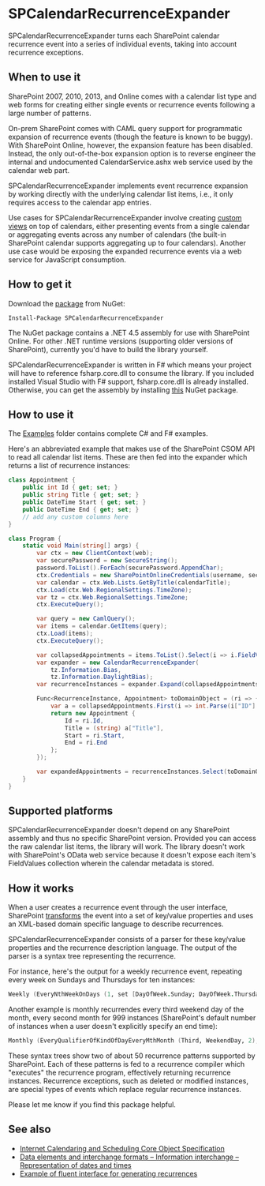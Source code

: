 SPCalendarRecurrenceExpander
============================

SPCalendarRecurrenceExpander turns each SharePoint calendar recurrence
event into a series of individual events, taking into account
recurrence exceptions.

When to use it
--------------

SharePoint 2007, 2010, 2013, and Online comes with a calendar list
type and web forms for creating either single events or recurrence
events following a large number of patterns.

On-prem SharePoint comes with CAML query support for programmatic
expansion of recurrence events (though the feature is known to be
buggy). With SharePoint Online, however, the expansion feature has
been disabled. Instead, the only out-of-the-box expansion option is to
reverse engineer the internal and undocumented CalendarService.ashx
web service used by the calendar web part.

SPCalendarRecurrenceExpander implements event recurrence expansion by
working directly with the underlying calendar list items, i.e., it
only requires access to the calendar app entries.

Use cases for SPCalendarRecurrenceExpander involve creating <a
href="http://fullcalendar.io">custom views</a> on top of calendars,
either presenting events from a single calendar or aggregating events
across any number of calendars (the built-in SharePoint calendar
supports aggregating up to four calendars). Another use case would be
exposing the expanded recurrence events via a web service for
JavaScript consumption.

How to get it
-------------

Download the
[package](https://www.nuget.org/packages/SPCalendarRecurrenceExpander)
from NuGet:

    Install-Package SPCalendarRecurrenceExpander

The NuGet package contains a .NET 4.5 assembly for use with SharePoint
Online. For other .NET runtime versions (supporting older versions of
SharePoint), currently you'd have to build the library yourself.

SPCalendarRecurrenceExpander is written in F# which means your project
will have to reference fsharp.core.dll to consume the library. If you
included installed Visual Studio with F# support, fsharp.core.dll is
already installed. Otherwise, you can get the assembly by installing
[this](https://www.nuget.org/packages/FSharp.Core) NuGet package.

How to use it
-------------

The
[Examples](https://github.com/ronnieholm/SPCalendarRecurrenceExpander/tree/master/Examples)
folder contains complete C# and F# examples.

Here's an abbreviated example that makes use of the SharePoint CSOM
API to read all calendar list items. These are then fed into the
expander which returns a list of recurrence instances:

```cs
class Appointment {
    public int Id { get; set; }
    public string Title { get; set; }
    public DateTime Start { get; set; }
    public DateTime End { get; set; }
    // add any custom columns here
}

class Program {
    static void Main(string[] args) {
        var ctx = new ClientContext(web);
        var securePassword = new SecureString();
        password.ToList().ForEach(securePassword.AppendChar);
        ctx.Credentials = new SharePointOnlineCredentials(username, securePassword);
        var calendar = ctx.Web.Lists.GetByTitle(calendarTitle);
        ctx.Load(ctx.Web.RegionalSettings.TimeZone);
        var tz = ctx.Web.RegionalSettings.TimeZone;
        ctx.ExecuteQuery();

        var query = new CamlQuery();
        var items = calendar.GetItems(query);
        ctx.Load(items);
        ctx.ExecuteQuery();

        var collapsedAppointments = items.ToList().Select(i => i.FieldValues).ToList();
        var expander = new CalendarRecurrenceExpander(
            tz.Information.Bias, 
            tz.Information.DaylightBias);
        var recurrenceInstances = expander.Expand(collapsedAppointments);

        Func<RecurrenceInstance, Appointment> toDomainObject = (ri => {
            var a = collapsedAppointments.First(i => int.Parse(i["ID"].ToString()) == ri.Id);
            return new Appointment {
                Id = ri.Id,
                Title = (string) a["Title"],
                Start = ri.Start,
                End = ri.End
            };
        });

        var expandedAppointments = recurrenceInstances.Select(toDomainObject).ToList();
    }
}
```

Supported platforms
-------------------

SPCalendarRecurrenceExpander doesn't depend on any SharePoint assembly
and thus no specific SharePoint version. Provided you can access the
raw calendar list items, the library will work. The library doesn't
work with SharePoint's OData web service because it doesn't expose
each item's FieldValues collection wherein the calendar metadata is
stored.

How it works
------------

When a user creates a recurrence event through the user interface,
SharePoint
[transforms](http://aspnetguru.wordpress.com/2007/06/01/understanding-the-sharepoint-calendar-and-how-to-export-it-to-ical-format)
the event into a set of key/value properties and uses an XML-based
domain specific language to describe recurrences.

SPCalendarRecurrenceExpander consists of a parser for these key/value
properties and the recurrence description language. The output of the
parser is a syntax tree representing the recurrence.

For instance, here's the output for a weekly recurrence event,
repeating every week on Sundays and Thursdays for ten instances:

```fs
Weekly (EveryNthWeekOnDays (1, set [DayOfWeek.Sunday; DayOfWeek.Thursday]), RepeatInstances 10)
```

Another example is monthly recurrendes every third weekend day of the
month, every second month for 999 instances (SharePoint's default
number of instances when a user doesn't explicitly specify an end
time):

```fs
Monthly (EveryQualifierOfKindOfDayEveryMthMonth (Third, WeekendDay, 2), NoExplicitEndRange)
```

These syntax trees show two of about 50 recurrence patterns supported
by SharePoint. Each of these patterns is fed to a recurrence compiler
which "executes" the recurrence program, effectively returning
recurrence instances. Recurrence exceptions, such as deleted or
modified instances, are special types of events which replace regular
recurrence instances.

Please let me know if you find this package helpful.

See also
--------

- [Internet Calendaring and Scheduling Core Object Specification](https://www.ietf.org/rfc/rfc2445.txt)
- [Data elements and interchange formats – Information interchange – Representation of dates and times](https://en.wikipedia.org/wiki/ISO_8601)
- [Example of fluent interface for generating recurrences](https://github.com/gavynriebau/Dates.Recurring)
